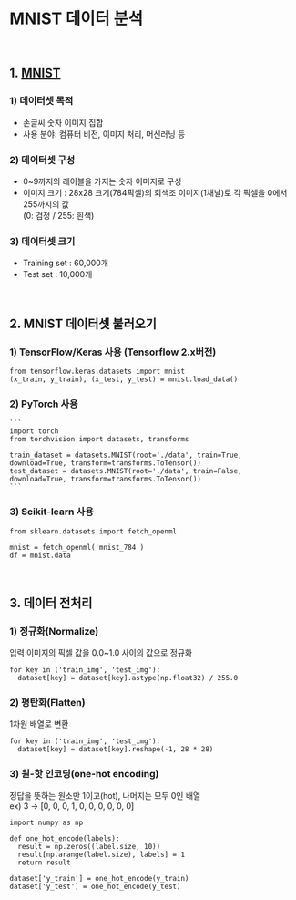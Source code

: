 # MNIST 데이터 분석

<br>

## 1. [MNIST](https://yann.lecun.com/exdb/mnist/)

### 1) 데이터셋 목적
- 손글씨 숫자 이미지 집합
- 사용 분야: 컴퓨터 비전, 이미지 처리, 머신러닝 등

### 2) 데이터셋 구성
- 0~9까지의 레이블을 가지는 숫자 이미지로 구성
- 이미지 크기 : 28x28 크기(784픽셀)의 회색조 이미지(1채널)로 각 픽셀을 0에서 255까지의 값<br>
  (0: 검정 / 255: 흰색)

### 3) 데이터셋 크기
- Training set : 60,000개
- Test set : 10,000개

<br>

## 2. MNIST 데이터셋 불러오기

### 1) TensorFlow/Keras 사용 (Tensorflow 2.x버전)
   ```
   from tensorflow.keras.datasets import mnist
   (x_train, y_train), (x_test, y_test) = mnist.load_data()
   ```

### 2) PyTorch 사용
    ```
    import torch
    from torchvision import datasets, transforms
    
    train_dataset = datasets.MNIST(root='./data', train=True, download=True, transform=transforms.ToTensor())
    test_dataset = datasets.MNIST(root='./data', train=False, download=True, transform=transforms.ToTensor())
    ```

### 3) Scikit-learn 사용
   ```
   from sklearn.datasets import fetch_openml

   mnist = fetch_openml('mnist_784')
   df = mnist.data
   ```

<br>

## 3. 데이터 전처리

### 1) 정규화(Normalize)
입력 이미지의 픽셀 값을 0.0~1.0 사이의 값으로 정규화
   ```
   for key in ('train_img', 'test_img'):
     dataset[key] = dataset[key].astype(np.float32) / 255.0
   ```
### 2) 평탄화(Flatten)
1차원 배열로 변환
   ```
   for key in ('train_img', 'test_img'):
     dataset[key] = dataset[key].reshape(-1, 28 * 28)
   ```
### 3) 원-핫 인코딩(one-hot encoding)
정답을 뜻하는 원소만 1이고(hot), 나머지는 모두 0인 배열<br>
ex) 3 → [0, 0, 0, 1, 0, 0, 0, 0, 0, 0]
   ```
   import numpy as np

   def one_hot_encode(labels):
     result = np.zeros((label.size, 10))
     result[np.arange(label.size), labels] = 1
     return result

   dataset['y_train'] = one_hot_encode(y_train)
   dataset['y_test'] = one_hot_encode(y_test)  
   ```
